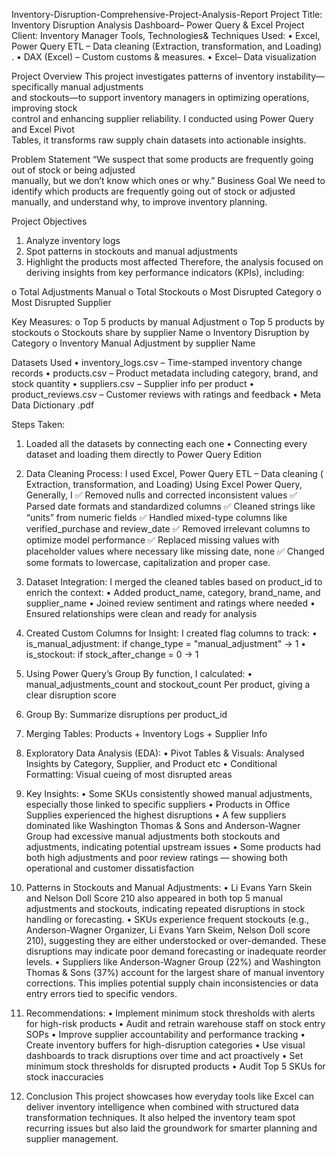 Inventory-Disruption-Comprehensive-Project-Analysis-Report
Project Title: Inventory Disruption Analysis Dashboard– Power Query & Excel Project
Client: Inventory Manager
 Tools, Technologies& Techniques Used:
•	Excel, Power Query ETL – Data cleaning (Extraction, transformation, and Loading) .
•	DAX (Excel) – Custom customs & measures.
•	Excel– Data visualization

Project Overview
 This project investigates patterns of inventory instability—specifically manual adjustments              
 and stockouts—to support inventory managers in optimizing operations, improving stock           
 control and enhancing supplier reliability. I conducted using Power Query and Excel Pivot       
  Tables, it transforms raw supply chain datasets into actionable insights.
      
  Problem Statement
  “We suspect that some products are frequently going out of stock or being adjusted             
   manually, but we don’t know which ones or why.”
 Business Goal
 We need to identify which products are frequently going out of stock or adjusted   
manually, and understand why, to improve inventory planning.

Project Objectives
1.	Analyze inventory logs
2.	Spot patterns in stockouts and manual adjustments
3.	Highlight the products most affected
   Therefore, the analysis focused on deriving insights from key performance indicators (KPIs), including:
  	
o	Total Adjustments Manual
o	Total Stockouts
o	Most Disrupted Category
o	Most Disrupted Supplier

Key Measures:
o	Top 5 products by manual Adjustment
o	Top 5 products by stockouts
o	Stockouts share by supplier Name
o	Inventory Disruption by Category
o	Inventory Manual Adjustment by supplier Name

  Datasets Used
•	inventory_logs.csv – Time-stamped inventory change records
•	products.csv – Product metadata including category, brand, and stock quantity
•	suppliers.csv – Supplier info per product
•	product_reviews.csv – Customer reviews with ratings and feedback
•	Meta Data Dictionary .pdf

Steps Taken:
1.	Loaded all the datasets by connecting each one 
•	Connecting every dataset and loading them directly to Power Query Edition
   2.   Data Cleaning Process: I used Excel, Power Query ETL – Data cleaning ( Extraction,   transformation, and Loading)
Using Excel Power Query, Generally, I
✅ Removed nulls and corrected inconsistent values
✅ Parsed date formats and standardized columns
✅ Cleaned strings like “units” from numeric fields
✅ Handled mixed-type columns like verified_purchase and review_date
✅ Removed irrelevant columns to optimize model performance
✅ Replaced missing values with placeholder values where necessary like missing date, none
✅ Changed some formats to lowercase, capitalization and proper case.

3. Dataset Integration:
I merged the cleaned tables based on product_id to enrich the context:
•	Added product_name, category, brand_name, and supplier_name
•	Joined review sentiment and ratings where needed
•	Ensured relationships were clean and ready for analysis

4.	Created Custom Columns for Insight:
   I created flag columns to track:
•	is_manual_adjustment: if change_type = "manual_adjustment" → 1
•	is_stockout: if stock_after_change = 0 → 1
5. Using Power Query’s Group By function, I calculated:
•	manual_adjustments_count   and stockout_count
Per product, giving a clear disruption score
6.	Group By: Summarize disruptions per product_id
7.	Merging Tables: Products + Inventory Logs + Supplier Info
8.	Exploratory Data Analysis (EDA):
•	Pivot Tables & Visuals: Analysed Insights by Category, Supplier, and Product etc
•	Conditional Formatting: Visual cueing of most disrupted areas

9.	Key Insights:
•	Some SKUs consistently showed manual adjustments, especially those linked to specific suppliers
•	Products in Office Supplies experienced the highest disruptions
•	 A few suppliers dominated like Washington Thomas & Sons and Anderson-Wagner Group had excessive manual adjustments both stockouts and adjustments, indicating potential upstream issues
•	Some products had both high adjustments and poor review ratings — showing both operational and customer dissatisfaction

10.	Patterns in Stockouts and Manual Adjustments:
•	 Li Evans Yarn Skein and Nelson Doll Score 210 also appeared in both top 5 manual adjustments and stockouts, indicating repeated disruptions in stock handling or forecasting.
•	SKUs experience frequent stockouts (e.g., Anderson-Wagner Organizer, Li Evans Yarn Skeim, Nelson Doll score 210), suggesting they are either understocked or over-demanded. These disruptions may indicate poor demand forecasting or inadequate reorder levels.
•	Suppliers like Anderson-Wagner Group (22%) and Washington Thomas & Sons (37%) account for the largest share of manual inventory corrections.
This implies potential supply chain inconsistencies or data entry errors tied to specific vendors.


11.	Recommendations:
•	Implement minimum stock thresholds with alerts for high-risk products
•	Audit and retrain warehouse staff on stock entry SOPs
•	Improve supplier accountability and performance tracking
•	Create inventory buffers for high-disruption categories
•	Use visual dashboards to track disruptions over time and act proactively
•	Set minimum stock thresholds for disrupted products
•	Audit Top 5 SKUs for stock inaccuracies

12.	 Conclusion
This project showcases how everyday tools like Excel can deliver inventory intelligence when combined with structured data transformation techniques.
It also helped the inventory team spot recurring issues but also laid the groundwork for smarter planning and supplier management.

